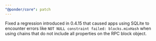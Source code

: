 ```yaml
---
"@ponder/core": patch
---
```


Fixed a regression introduced in 0.4.15 that caused apps using SQLite to encounter errors like `NOT NULL constraint failed: blocks.mixHash` when using chains that do not include all properties on the RPC block object.

